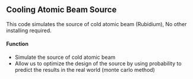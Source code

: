 ## Cooling Atomic Beam Source 

This code simulates the source of cold atomic beam (Rubidium), No other installing required.

#### Function
- Simulate the source of cold atomic beam
- Allow us to optimize the design of the source by using probability to predict the results in the real world (monte carlo method)

